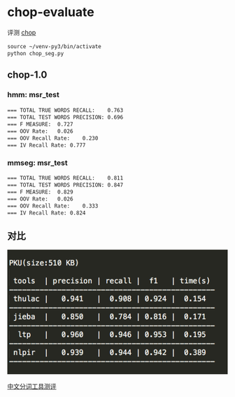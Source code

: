 # chop-evaluate

评测 [chop](https://github.com/Samurais/chop)

```
source ~/venv-py3/bin/activate
python chop_seg.py
```


## chop-1.0

### hmm: msr_test

```
=== TOTAL TRUE WORDS RECALL:	0.763
=== TOTAL TEST WORDS PRECISION:	0.696
=== F MEASURE:	0.727
=== OOV Rate:	0.026
=== OOV Recall Rate:	0.230
=== IV Recall Rate:	0.777
```

### mmseg: msr_test

```
=== TOTAL TRUE WORDS RECALL:	0.811
=== TOTAL TEST WORDS PRECISION:	0.847
=== F MEASURE:	0.829
=== OOV Rate:	0.026
=== OOV Recall Rate:	0.333
=== IV Recall Rate:	0.824
```

## 对比

![](./assets/pr1.png)

[中文分词工具测评](http://rsarxiv.github.io/2016/11/29/%E4%B8%AD%E6%96%87%E5%88%86%E8%AF%8D%E5%B7%A5%E5%85%B7%E6%B5%8B%E8%AF%84/)

